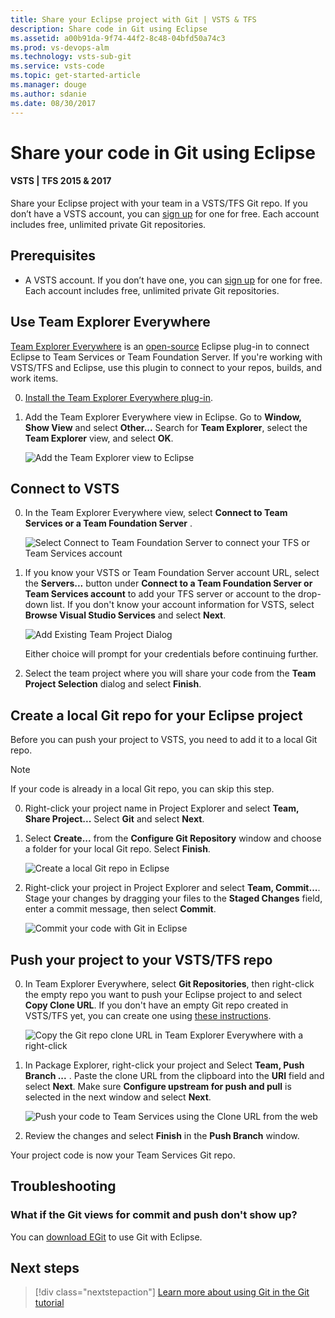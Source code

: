 ```yaml
---
title: Share your Eclipse project with Git | VSTS & TFS
description: Share code in Git using Eclipse
ms.assetid: a00b91da-9f74-44f2-8c48-04bfd50a74c3
ms.prod: vs-devops-alm
ms.technology: vsts-sub-git 
ms.service: vsts-code
ms.topic: get-started-article
ms.manager: douge
ms.author: sdanie
ms.date: 08/30/2017
---
```


# Share your code in Git using Eclipse
#### VSTS | TFS 2015 & 2017

Share your Eclipse project with your team in a VSTS/TFS Git repo. If you don’t have a VSTS account, you can [sign up](../accounts/create-account-msa-or-work-student.md) for one for free. Each account includes free, unlimited private Git repositories.

## Prerequisites

* A VSTS account. If you don’t have one, you can [sign up](../accounts/create-account-msa-or-work-student.md) for one for free. Each account includes free, unlimited private Git repositories.

<a name="git"></a>

## Use Team Explorer Everywhere

[Team Explorer Everywhere](https://www.visualstudio.com/en-us/products/team-explorer-everywhere-vs.aspx) is an [open-source](https://github.com/Microsoft/team-explorer-everywhere) Eclipse plug-in to connect Eclipse to Team Services or Team Foundation Server. If you're working with VSTS/TFS and Eclipse, use this plugin to connect to your repos, builds, and work items. 

0. [Install the Team Explorer Everywhere plug-in](http://java.visualstudio.com/docs/tools/eclipse#_install-the-tee-plugin-for-eclipse).

0. Add the Team Explorer Everywhere view in Eclipse. Go to **Window, Show View** and select **Other...** Search for **Team Explorer**, select the **Team Explorer** view, and select **OK**.   

   ![Add the Team Explorer view to Eclipse](_img/share-your-code-in-git-eclipse/add_team_explorer_to_eclipse.png)

## Connect to VSTS

0. In the Team Explorer Everywhere view, select **Connect to Team Services or a Team Foundation Server** . 

   ![Select Connect to Team Foundation Server to connect your TFS or Team Services account](_img/share-your-code-in-git-eclipse/connect_to_vsts_from_tee.png)
   

0. If you know your VSTS or Team Foundation Server account URL, select the **Servers...** button under **Connect to a Team Foundation Server or Team Services account** to add your TFS server or account to the drop-down list. 
If you don't know your account information for VSTS, select **Browse Visual Studio Services** and select **Next**.

   ![Add Existing Team Project Dialog](_img/share-your-code-in-git-eclipse/tee_existing_team_project.png)

   Either choice will prompt for your credentials before continuing further. 

0. Select the team project where you will share your code from the **Team Project Selection** dialog and select **Finish**.

## Create a local Git repo for your Eclipse project

Before you can push your project to VSTS, you need to add it to a local Git repo.

> [!NOTE]
> If your code is already in a local Git repo, you can skip this step.

0. Right-click your project name in Project Explorer and select **Team, Share Project...** Select **Git** and select **Next**. 

0. Select **Create...** from the **Configure Git Repository** window and choose a folder for your local Git repo. Select **Finish**.

    ![Create a local Git repo in Eclipse](_img/share-your-code-in-git-eclipse/eclipse_create_repo.png)

0.  Right-click your project in Project Explorer and select **Team, Commit...**. Stage your changes by dragging your files to the **Staged Changes** field, enter a commit message, then select **Commit**.

    ![Commit your code with Git in Eclipse](_img/share-your-code-in-git-eclipse/commit_files_in_eclipse.png)

## Push your project to your VSTS/TFS repo

0. In Team Explorer Everywhere, select **Git Repositories**, then right-click the empty repo you want to push your Eclipse project to and select **Copy Clone URL**. If you don't have an empty Git repo created in VSTS/TFS yet, you can create one using [these instructions](create-new-repo.md).

    ![Copy the Git repo clone URL in Team Explorer Everywhere with a right-click](_img/share-your-code-in-git-eclipse/tee_copy_clone_url.png)
    
0. In Package Explorer, right-click your project and Select **Team, Push Branch ...** . Paste the clone URL from the clipboard into the **URI** field and select **Next**. Make sure **Configure upstream for push and pull** is selected in the next window and select **Next**.

    ![Push your code to Team Services using the Clone URL from the web](_img/share-your-code-in-git-eclipse/push_commits_to_team_services.png)
    
0. Review the changes and select **Finish** in the **Push Branch** window.

Your project code is now your Team Services Git repo.

## Troubleshooting

### What if the Git views for commit and push don't show up?

You can [download EGit](http://www.eclipse.org/egit/) to use Git with Eclipse.

## Next steps

> [!div class="nextstepaction"]
> [Learn more about using Git in the Git tutorial](tutorial/gitworkflow.md)






